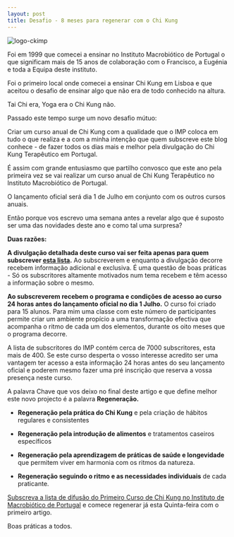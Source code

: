 ```yaml
---
layout: post
title: Desafio - 8 meses para regenerar com o Chi Kung 
--- 
```


![logo-ckimp](http://devagar.org/imagens/logo-ckimp.jpg)

Foi em 1999 que comecei a ensinar no Instituto Macrobiótico de Portugal o que significam mais de 15 anos de colaboração com o Francisco, a Eugénia e toda a Equipa deste instituto. 

Foi o primeiro local onde comecei a ensinar Chi Kung em Lisboa e que aceitou o desafio de ensinar algo que não era de todo conhecido na altura. 

Tai Chi era, Yoga era o Chi Kung não. 

Passado este tempo surge um novo desafio mútuo: 

Criar um curso anual de Chi Kung com a qualidade que o IMP coloca em tudo o que realiza e a com a minha intenção que quem subscreve este blog conhece - de fazer todos os dias mais e melhor pela divulgação do Chi Kung Terapêutico em Portugal.

É assim com grande entusiasmo que partilho convosco que este ano pela primeira vez se vai realizar um curso anual de Chi Kung Terapêutico no Instituto Macrobiótico de Portugal.

O lançamento oficial será dia 1 de Julho em conjunto com os outros cursos anuais. 

Então porque vos escrevo uma semana antes a revelar algo que é suposto ser uma das novidades deste ano e como tal uma surpresa?

**Duas razões:**

**A divulgação detalhada deste curso vai ser feita apenas para quem  subscrever [esta lista](http://eepurl.com/XgxBr).** Ao subscreverem e enquanto a divulgação decorre recebem informação adicional e exclusiva. É uma questão de boas práticas - Só os subscritores altamente motivados num tema recebem e têm acesso a informação sobre o mesmo.

**Ao subscreverem recebem o programa e condições de acesso ao curso 24 horas antes do lançamento oficial no dia 1 Julho.** O curso foi criado para 15 alunos. Para mim uma classe com este número de participantes permite criar um ambiente propício a uma transformação efectiva que acompanha o ritmo de cada um dos elementos, durante os oito meses que o programa decorre.

A lista de subscritores do IMP contém cerca de 7000 subscritores, esta mais de 400. Se este curso desperta o vosso interesse acredito ser uma vantagem ter acesso a esta informação 24 horas antes do seu lançamento oficial e poderem mesmo fazer uma pré inscrição que reserva a vossa presença neste curso. 

A palavra Chave que vos deixo no final deste artigo e que define melhor este novo projecto é a palavra **Regeneração.**

+ **Regeneração pela prática do Chi Kung** e pela criação de hábitos regulares e consistentes

+ **Regeneração pela introdução de alimentos** e tratamentos caseiros específicos

+ **Regeneração pela aprendizagem de práticas de saúde e longevidade** que permitem viver em harmonia com os ritmos da natureza.

+ **Regeneração seguindo o ritmo e as necessidades individuais** de cada praticante.

[Subscreva a lista de difusão do Primeiro Curso de Chi Kung no Instituto de Macrobiótico de Portugal](http://eepurl.com/XgxBr) e comece regenerar já esta Quinta-feira com o primeiro artigo.

Boas práticas a todos.
